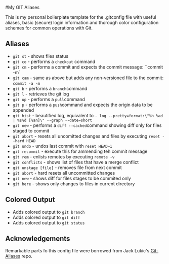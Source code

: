 #My GIT Aliases

This is my personal boilerplate template for the .gitconfig file with useful aliases, basic (secure) login information and thorough color configuration schemes for common operations with Git.

## Aliases
* ``git st`` - shows files status
* ``git co`` - performs a ``checkout`` command
* ``git cm`` - performs a commit and expects the commit message: ``commit -m`
* ``git cam`` - same as above but adds any non-versioned file to the commit: ``commit -a -m`` 
* ``git b`` - performs a ``branch``command
* ``git l`` - retrieves the git log
* ``git up`` - performs a ``pull``command
* ``git p`` - performs a ``push``command and expects the origin data to be appended
* ``git hist`` - beautified log, equivalent to ``- log --pretty=format:\"%h %ad | %s%d [%an]\" --graph --date=short``
* ``git new`` - performs a ``diff --cached``command showing diff only for files staged to commit
* ``git abort`` - resets all uncomitted changes and files by executing ``reset --hard HEAD``
* ``git undo`` - undos last commit with ``reset HEAD~1``
* ``git recommit`` - execute this for ammending teh commit message
* ``git rem`` - enlists remotes by executing ``remote -v`` 
* ``git conflicts`` - shows list of files that have a merge conflict
* ``git unstage [file]`` - removes file from next commit
* ``git abort`` - hard resets all uncommitted changes 
* ``git new`` - shows diff for files stages to be commited only
* ``git here`` - shows only changes to files in current directory

## Colored Output
* Adds colored output to `git branch`
* Adds colored output to `git diff`
* Adds colored output to `git status`

## Acknowledgements

Remarkable parts fo this config file were borrowed from Jack Lukic's [Git-Aliases](https://github.com/jlukic/Git-Aliases) repo.
